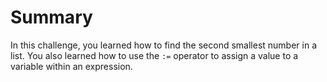 # Summary

In this challenge, you learned how to find the second smallest number in a list. You also learned how to use the `:=` operator to assign a value to a variable within an expression.
